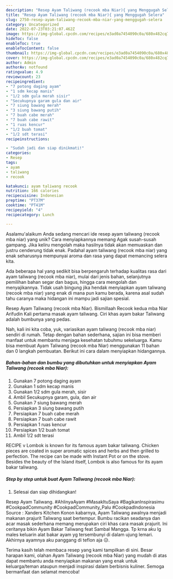 ```yaml
---
description: "Resep Ayam Taliwang (recook mba Niar){ yang Menggugah Selera"
title: "Resep Ayam Taliwang (recook mba Niar){ yang Menggugah Selera"
slug: 2750-resep-ayam-taliwang-recook-mba-niar-yang-menggugah-selera
category: Uncategorized
date: 2022-07-23T03:21:07.462Z
image: https://img-global.cpcdn.com/recipes/e3ad0a7454090c0a/680x482cq70/ayam-taliwang-recook-mba-niar-foto-resep-utama.jpg
hideToc: false
enableToc: true
enableTocContent: false
thumbnail: https://img-global.cpcdn.com/recipes/e3ad0a7454090c0a/680x482cq70/ayam-taliwang-recook-mba-niar-foto-resep-utama.jpg
cover: https://img-global.cpcdn.com/recipes/e3ad0a7454090c0a/680x482cq70/ayam-taliwang-recook-mba-niar-foto-resep-utama.jpg
author: Admin
authorAv: notfound
ratingvalue: 4.9
reviewcount: 23
recipeingredient:
- "7 potong daging ayam"
- "1 sdm kecap manis"
- "1/2 sdm gula merah sisir"
- "Secukupnya garam gula dan air"
- "7 siung bawang merah"
- "3 siung bawang putih"
- "7 buah cabe merah"
- "7 buah cabe rawit"
- "1 ruas kencur"
- "1/2 buah tomat"
- "1/2 sdt terasi"
recipeinstructions:

- "Sudah jadi dan siap dinikmati!"
categories:
- Resep
tags:
- ayam
- taliwang
- recook

katakunci: ayam taliwang recook 
nutrition: 166 calories
recipecuisine: Indonesian
preptime: "PT37M"
cooktime: "PT41M"
recipeyield: "4"
recipecategory: Lunch

---
```



Asalamu'alaikum Anda sedang mencari ide resep ayam taliwang (recook mba niar) yang unik? Cara menyiapkannya memang Agak susah-susah gampang. Jika keliru mengolah maka hasilnya tidak akan memuaskan dan justru cenderung tidak enak. Padahal ayam taliwang (recook mba niar) yang enak seharusnya mempunyai aroma dan rasa yang dapat memancing selera kita.


Ada beberapa hal yang sedikit bisa berpengaruh terhadap kualitas rasa dari ayam taliwang (recook mba niar), mulai dari jenis bahan, selanjutnya pemilihan bahan segar dan bagus, hingga cara mengolah dan menyajikannya. Tidak usah bingung jika hendak menyiapkan ayam taliwang (recook mba niar) yang enak di mana pun kamu berada, karena asal sudah tahu caranya maka hidangan ini mampu jadi sajian spesial.

Resep Ayam Taliwang (recook mba Niar). Bismillaah Recook kedua mba Niar Arifudin Kali pertama masak ayam taliwang. Ciri khas ayam bakar Taliwang adalah bumbunya yang pedas.


Nah, kali ini kita coba, yuk, variasikan ayam taliwang (recook mba niar) sendiri di rumah. Tetap dengan bahan sederhana, sajian ini bisa memberi manfaat untuk membantu menjaga kesehatan tubuhmu sekeluarga. Kamu bisa membuat Ayam Taliwang (recook mba Niar) menggunakan 11 bahan dan 0 langkah pembuatan. Berikut ini cara dalam menyiapkan hidangannya.

<!--inarticleads1-->

##### Bahan-bahan dan bumbu yang dibutuhkan untuk menyiapkan Ayam Taliwang (recook mba Niar):

1. Gunakan 7 potong daging ayam
1. Gunakan 1 sdm kecap manis
1. Gunakan 1/2 sdm gula merah, sisir
1. Ambil Secukupnya garam, gula, dan air
1. Gunakan 7 siung bawang merah
1. Persiapkan 3 siung bawang putih
1. Persiapkan 7 buah cabe merah
1. Persiapkan 7 buah cabe rawit
1. Persiapkan 1 ruas kencur
1. Persiapkan 1/2 buah tomat
1. Ambil 1/2 sdt terasi


RECIPE v Lombok is known for its famous ayam bakar taliwang. Chicken pieces are coated in super aromatic spices and herbs and then grilled to perfection. The recipe can be made with Instant Pot or on the stove. Besides the beauty of the Island itself, Lombok is also famous for its ayam bakar taliwang. 

<!--inarticleads2-->

##### Step by step untuk buat Ayam Taliwang (recook mba Niar):


1. Selesai dan siap dihidangkan!

Resep Ayam Taliwang. #AhlinyaAyam #MasakItuSaya #BagikanInspirasimu #CookpadCommunity #CookpadCommunity_Palu #CookpadIndonesia Source : Xanders Kitchen Konon kabarnya, Ayam Taliwang awalnya menjadi makanan prajurit Taliwang saat bertempur. Bumbu racikan seadanya dan acar masak sederhana memang merupakan ciri khas cara masak prajurit. Ini ceritanya bikin Ayam Bakar Taliwang feat Sambal Mangga. Tp krna aku lg males keluarin alat bakar ayam yg tersembunyi di dalam ujung lemari. Akhirnya ayamnya aku panggang di teflon aja 😥. 

Terima kasih telah membaca resep yang kami tampilkan di sini. Besar harapan kami, olahan Ayam Taliwang (recook mba Niar) yang mudah di atas dapat membantu anda menyiapkan makanan yang enak untuk keluarga/teman ataupun menjadi inspirasi dalam berbisnis kuliner. Semoga bermanfaat dan selamat mencoba!
